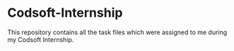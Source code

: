 # Codsoft-Internship
This repository contains all the task files which were assigned to me during my Codsoft Internship.
